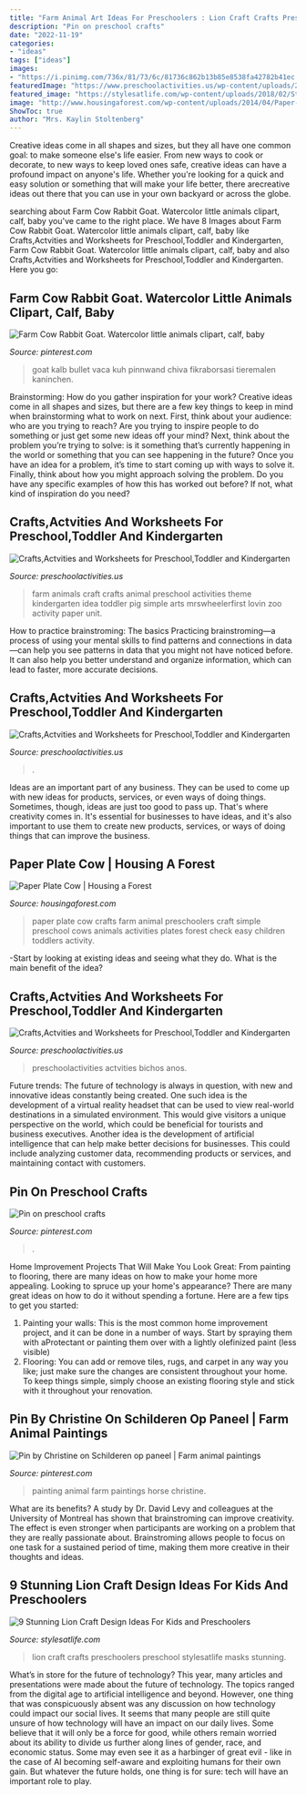 ```yaml
---
title: "Farm Animal Art Ideas For Preschoolers : Lion Craft Crafts Preschoolers Preschool Stylesatlife Masks Stunning"
description: "Pin on preschool crafts"
date: "2022-11-19"
categories:
- "ideas"
tags: ["ideas"]
images:
- "https://i.pinimg.com/736x/81/73/6c/81736c862b13b85e8538fa42782b41ec.jpg"
featuredImage: "https://www.preschoolactivities.us/wp-content/uploads/2016/09/octopus-craft.jpg"
featured_image: "https://stylesatlife.com/wp-content/uploads/2018/02/Stunning-Lion-Craft-Design-Ideas-For-Kids-and-Preschoolers.jpg"
image: "http://www.housingaforest.com/wp-content/uploads/2014/04/Paper-Plate-Cow-6.jpg"
ShowToc: true
author: "Mrs. Kaylin Stoltenberg"
---
```



Creative ideas come in all shapes and sizes, but they all have one common goal: to make someone else's life easier. From new ways to cook or decorate, to new ways to keep loved ones safe, creative ideas can have a profound impact on anyone's life. Whether you're looking for a quick and easy solution or something that will make your life better, there arecreative ideas out there that you can use in your own backyard or across the globe.

	

		
searching about Farm Cow Rabbit Goat. Watercolor little animals clipart, calf, baby you've came to the right place. We have 8 Images about Farm Cow Rabbit Goat. Watercolor little animals clipart, calf, baby like Crafts,Actvities and Worksheets for Preschool,Toddler and Kindergarten, Farm Cow Rabbit Goat. Watercolor little animals clipart, calf, baby and also Crafts,Actvities and Worksheets for Preschool,Toddler and Kindergarten. Here you go:
		
    
## Farm Cow Rabbit Goat. Watercolor Little Animals Clipart, Calf, Baby

<img loading=lazy src="https://i.pinimg.com/736x/7f/51/85/7f51850dc540a0d3d92828e8cae4e508.jpg" onerror="this.onerror=null;this.src='https://tse1.mm.bing.net/th?id=OIP.WDsr9-00b0G8t552Kcra1wAAAA&amp;pid=15.1';" alt="Farm Cow Rabbit Goat. Watercolor little animals clipart, calf, baby">

_Source: pinterest.com_

>goat kalb bullet vaca kuh pinnwand chiva fikraborsasi tieremalen kaninchen. 

	

Brainstorming: How do you gather inspiration for your work?
Creative ideas come in all shapes and sizes, but there are a few key things to keep in mind when brainstorming what to work on next. First, think about your audience: who are you trying to reach? Are you trying to inspire people to do something or just get some new ideas off your mind? Next, think about the problem you’re trying to solve: is it something that’s currently happening in the world or something that you can see happening in the future? Once you have an idea for a problem, it’s time to start coming up with ways to solve it. Finally, think about how you might approach solving the problem. Do you have any specific examples of how this has worked out before? If not, what kind of inspiration do you need?

    
## Crafts,Actvities And Worksheets For Preschool,Toddler And Kindergarten

<img loading=lazy src="http://www.preschoolactivities.us/wp-content/uploads/2015/08/farm-animals-craft.jpg" onerror="this.onerror=null;this.src='https://tse1.mm.bing.net/th?id=OIP.EfS5f_qRtXP7zgvEzbCzGAHaJ3&amp;pid=15.1';" alt="Crafts,Actvities and Worksheets for Preschool,Toddler and Kindergarten">

_Source: preschoolactivities.us_

>farm animals craft crafts animal preschool activities theme kindergarten idea toddler pig simple arts mrswheelerfirst lovin zoo activity paper unit. 

	

How to practice brainstroming: The basics
Practicing brainstroming—a process of using your mental skills to find patterns and connections in data—can help you see patterns in data that you might not have noticed before. It can also help you better understand and organize information, which can lead to faster, more accurate decisions.

    
## Crafts,Actvities And Worksheets For Preschool,Toddler And Kindergarten

<img loading=lazy src="https://www.preschoolactivities.us/wp-content/uploads/2015/07/free-ice-cream-craft-for-kids-1.jpg" onerror="this.onerror=null;this.src='https://tse2.mm.bing.net/th?id=OIP.Xum-8_ql-78TfJuFigXCfAHaLH&amp;pid=15.1';" alt="Crafts,Actvities and Worksheets for Preschool,Toddler and Kindergarten">

_Source: preschoolactivities.us_

>. 

	

Ideas are an important part of any business. They can be used to come up with new ideas for products, services, or even ways of doing things. Sometimes, though, ideas are just too good to pass up. That's where creativity comes in. It's essential for businesses to have ideas, and it's also important to use them to create new products, services, or ways of doing things that can improve the business.

    
## Paper Plate Cow | Housing A Forest

<img loading=lazy src="http://www.housingaforest.com/wp-content/uploads/2014/04/Paper-Plate-Cow-6.jpg" onerror="this.onerror=null;this.src='https://tse1.mm.bing.net/th?id=OIP.Bj5LNYN7eafUGR8uPAzaqAHaLH&amp;pid=15.1';" alt="Paper Plate Cow | Housing a Forest">

_Source: housingaforest.com_

>paper plate cow crafts farm animal preschoolers craft simple preschool cows animals activities plates forest check easy children toddlers activity. 

	

-Start by looking at existing ideas and seeing what they do. What is the main benefit of the idea? 

    
## Crafts,Actvities And Worksheets For Preschool,Toddler And Kindergarten

<img loading=lazy src="https://www.preschoolactivities.us/wp-content/uploads/2016/09/octopus-craft.jpg" onerror="this.onerror=null;this.src='https://tse3.mm.bing.net/th?id=OIP.fHuMb2W2xNb6LnFUpxoIYwHaJ4&amp;pid=15.1';" alt="Crafts,Actvities and Worksheets for Preschool,Toddler and Kindergarten">

_Source: preschoolactivities.us_

>preschoolactivities actvities bichos anos. 

	

Future trends:
The future of technology is always in question, with new and innovative ideas constantly being created. One such idea is the development of a virtual reality headset that can be used to view real-world destinations in a simulated environment. This would give visitors a unique perspective on the world, which could be beneficial for tourists and business executives. Another idea is the development of artificial intelligence that can help make better decisions for businesses. This could include analyzing customer data, recommending products or services, and maintaining contact with customers.

    
## Pin On Preschool Crafts

<img loading=lazy src="https://i.pinimg.com/736x/a6/24/dc/a624dc07e78aab29f740e2590206dbb2.jpg" onerror="this.onerror=null;this.src='https://tse2.mm.bing.net/th?id=OIP.7uoElozMYDZjkcNxR5ql4wHaJ3&amp;pid=15.1';" alt="Pin on preschool crafts">

_Source: pinterest.com_

>. 

	

Home Improvement Projects That Will Make You Look Great: From painting to flooring, there are many ideas on how to make your home more appealing.
Looking to spruce up your home's appearance? There are many great ideas on how to do it without spending a fortune. Here are a few tips to get you started:
1. Painting your walls: This is the most common home improvement project, and it can be done in a number of ways. Start by spraying them with aProtectant or painting them over with a lightly olefinized paint (less visible) 
2. Flooring: You can add or remove tiles, rugs, and carpet in any way you like; just make sure the changes are consistent throughout your home. To keep things simple, simply choose an existing flooring style and stick with it throughout your renovation.

    
## Pin By Christine On Schilderen Op Paneel | Farm Animal Paintings

<img loading=lazy src="https://i.pinimg.com/736x/81/73/6c/81736c862b13b85e8538fa42782b41ec.jpg" onerror="this.onerror=null;this.src='https://tse4.mm.bing.net/th?id=OIP.gkNf0DKKJ8idomiD8J2xNgHaJ3&amp;pid=15.1';" alt="Pin by Christine on Schilderen op paneel | Farm animal paintings">

_Source: pinterest.com_

>painting animal farm paintings horse christine. 

	

What are its benefits?
A study by Dr. David Levy and colleagues at the University of Montreal has shown that brainstroming can improve creativity. The effect is even stronger when participants are working on a problem that they are really passionate about. Brainstroming allows people to focus on one task for a sustained period of time, making them more creative in their thoughts and ideas.

    
## 9 Stunning Lion Craft Design Ideas For Kids And Preschoolers

<img loading=lazy src="https://stylesatlife.com/wp-content/uploads/2018/02/Stunning-Lion-Craft-Design-Ideas-For-Kids-and-Preschoolers.jpg" onerror="this.onerror=null;this.src='https://tse2.mm.bing.net/th?id=OIP.c7al72mMYfTB76gS1S3vbwHaEK&amp;pid=15.1';" alt="9 Stunning Lion Craft Design Ideas For Kids and Preschoolers">

_Source: stylesatlife.com_

>lion craft crafts preschoolers preschool stylesatlife masks stunning. 

	

What’s in store for the future of technology?
This year, many articles and presentations were made about the future of technology. The topics ranged from the digital age to artificial intelligence and beyond. However, one thing that was conspicuously absent was any discussion on how technology could impact our social lives. 
It seems that many people are still quite unsure of how technology will have an impact on our daily lives. Some believe that it will only be a force for good, while others remain worried about its ability to divide us further along lines of gender, race, and economic status. Some may even see it as a harbinger of great evil - like in the case of AI becoming self-aware and exploiting humans for their own gain. But whatever the future holds, one thing is for sure: tech will have an important role to play.

